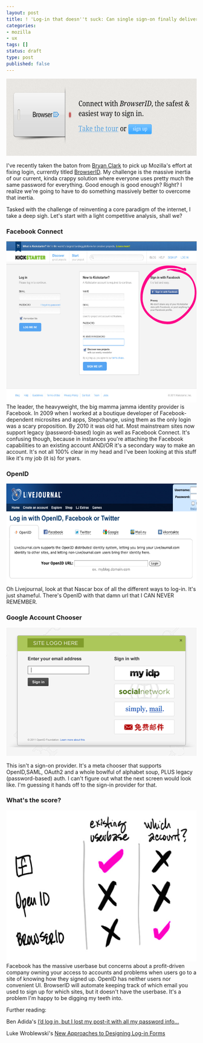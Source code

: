 ```yaml
---
layout: post
title: ! 'Log-in that doesn''t suck: Can single sign-on finally deliver?'
categories:
- mozilla
- ux
tags: []
status: draft
type: post
published: false
---
```

<a href="/img/Screen-shot-2011-11-16-at-4.49.05-PM.png"><img class="alignleft size-large wp-image-677" title="Screen shot 2011-11-16 at 4.49.05 PM" src="/img/Screen-shot-2011-11-16-at-4.49.05-PM.png" alt="" width="600" height="204" /></a>

I've recently taken the baton from <a href="http://twitter.com/clarkbw">Bryan Clark</a> to pick up Mozilla's effort at fixing login, currently titled <a href="https://browserid.org/" title="Browser ID - single sign-on">BrowserID</a>. My challenge is the massive inertia of our current, kinda crappy solution where everyone uses pretty much the same password for everything. Good enough is good enough? Right? I realize we're going to have to do something massively better to overcome that inertia.

Tasked with the challenge of reinventing a core paradigm of the internet, I take a deep sigh. Let's start with a light competitive analysis, shall we?

<h3>Facebook Connect</h3>
<a href="/img/kickstarter-facebook-connect.jpg"><img src="/img/kickstarter-facebook-connect.jpg" alt="" title="kickstarter-facebook-connect" width="600" height="426" class="alignleft size-large wp-image-687" /></a>
The leader, the heavyweight, the big mamma jamma identity provider is Facebook. In 2009 when I worked at a boutique developer of Facebook-dependent microsites and apps, Stepchange, using them as the only login was a scary proposition. By 2010 it was old hat. Most mainstream sites now support legacy (password-based) login as well as Facebook Connect. It's confusing though, because in instances you're attaching the Facebook capabilities to an existing account AND/OR it's a secondary way to make an account. It's not all 100% clear in my head and I've been looking at this stuff like it's my job (it is) for years.

<h3>OpenID</h3>
<a href="/img/Screen-shot-2011-11-16-at-5.22.43-PM.png"><img class="alignleft size-large wp-image-682" title="livejournal openid nascar box of shame" src="/img/Screen-shot-2011-11-16-at-5.22.43-PM.png" alt="" width="600" height="267" /></a>Oh Livejournal, look at that Nascar box of all the different ways to log-in. It's just shameful. There's OpenID with that damn url that I CAN NEVER REMEMBER.

<h3>Google Account Chooser</h3>
<a href="/img/Screen-shot-2011-11-16-at-5.14.22-PM.png"><img class="size-full wp-image-679 alignnone" title="Screen shot 2011-11-16 at 5.14.22 PM" src="/img/Screen-shot-2011-11-16-at-5.14.22-PM.png" alt="" width="508" height="339" /></a>

This isn't a sign-on provider. It's a meta chooser that supports OpenID,SAML, OAuth2 and a whole bowlful of alphabet soup, PLUS legacy (password-based) auth. I can't figure out what the next screen would look like. I'm guessing it hands off to the sign-in provider for that.

<h3>What's the score?</h3>
<a href="/img/analysis-identity-providers.jpg"><img src="/img/analysis-identity-providers.jpg" alt="existing userbase versus UI problems with remembering which signup method" title="analysis-identity-providers" width="600" height="400" class="alignleft size-full wp-image-689" /></a>
Facebook has the massive userbase but concerns about a profit-driven company owning your access to accounts and problems when users go to a site of knowing how they signed up. OpenID has neither users nor convenient UI. BrowserID will automate keeping track of which email you used to sign up for which sites, but it doesn't have the userbase. It's a problem I'm happy to be digging my teeth into.

Further reading:

Ben Adida's <a href="http://blog.webfwd.org/post/12829575514/id-log-in-but-i-lost-my-post-it-with-all-my-password" title="    I’d log in, but I lost my post-it with all my password info…">I’d log in, but I lost my post-it with all my password info…</a>

Luke Wroblewski's <a href="http://uxdesign.smashingmagazine.com/2011/08/22/new-approaches-to-designing-login-forms/">New Approaches to Designing Log-in Forms</a>
